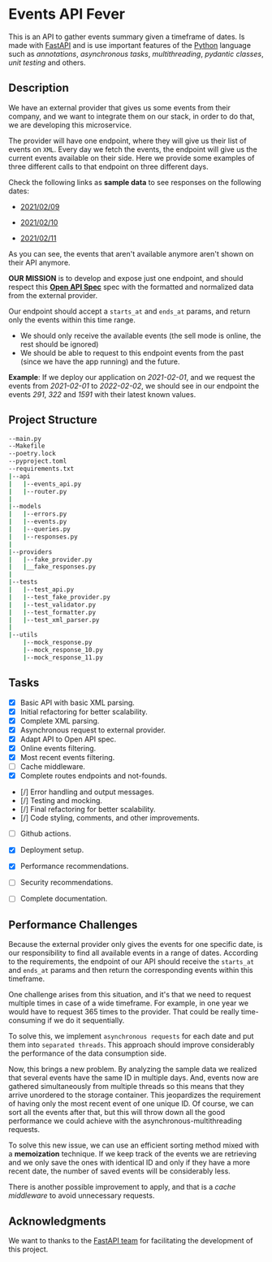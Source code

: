 # **Events API Fever**

This is an API to gather events summary given a timeframe of dates. Is made with [FastAPI](https://fastapi.tiangolo.com/) and is use important features of the [Python](https://www.python.org/) language such as *annotations*, *asynchronous tasks*, *multithreading*, *pydantic classes*, *unit testing* and others.


## Description

We have an external provider that gives us some events from their company, and we want to integrate them on our stack, in order to do that, we are developing this microservice.

The provider will have one endpoint, where they will give us their list of events on `XML`. Every day we fetch the events, the endpoint will give us the current events available on their side. Here we provide some examples of three different calls to that endpoint on three different days.

Check the following links as **sample data**  to see responses on the following dates:

- [2021/02/09](https://gist.githubusercontent.com/miguelgf/fac9761c528befe700be6f94cdccdaa9/raw/80e552779c5c108bf0d076395bc5421784251bc0/response_2021-02-09.xml)

- [2021/02/10](https://gist.githubusercontent.com/miguelgf/38c5a6f6bc7630f9c8fd0a23f4c8327f/raw/203d2d556274369d5f035f079a49a0a45e77b872/response_2021-02-10.xml)

- [2021/02/11](https://gist.githubusercontent.com/miguelgf/37f1bea60e0fa262680e6e5031cfb038/raw/5df981e215949ba04a342acc7a36a18ea1c1310a/response_2021-02-11.xml)


As you can see, the events that aren't available anymore aren't shown on their API anymore.

**OUR MISSION** is to develop and expose just one endpoint, and should respect this [**Open API Spec**](https://app.swaggerhub.com/apis-docs/luis-pintado-feverup/backend-test/1.0.0) spec with the formatted and normalized data from the external provider.

Our endpoint should accept a `starts_at` and `ends_at` params, and return only the events within this time range.
- We should only receive the available events (the sell mode is online, the rest should be ignored)
- We should be able to request to this endpoint events from the past (since we have the app running) and the future. 
  
**Example**: If we deploy our application on *2021-02-01*, and we request the events from *2021-02-01* to *2022-02-02*, we should
see in our endpoint the events *291*, *322* and *1591* with their latest known values. 

## Project Structure

```bash
--main.py
--Makefile
--poetry.lock
--pyproject.toml
--requirements.txt
|--api
|   |--events_api.py
|   |--router.py
|
|--models
|   |--errors.py
|   |--events.py
|   |--queries.py
|   |--responses.py
|
|--providers
|   |--fake_provider.py
|   |__fake_responses.py
|
|--tests
|   |--test_api.py
|   |--test_fake_provider.py
|   |--test_validator.py
|   |--test_formatter.py
|   |--test_xml_parser.py
|
|--utils
    |--mock_response.py
    |--mock_response_10.py
    |--mock_response_11.py
```

## Tasks

- [X] Basic API with basic XML parsing.
- [X] Initial refactoring for better scalability.
- [X] Complete XML parsing.
- [X] Asynchronous request to external provider.
- [X] Adapt API to Open API spec.
- [X] Online events filtering.
- [X] Most recent events filtering.
- [ ] Cache middleware.
- [X] Complete routes endpoints and not-founds.
- [/] Error handling and output messages.
- [/] Testing and mocking.
- [/] Final refactoring for better scalability.
- [/] Code styling, comments, and other improvements.
- [ ] Github actions.
- [X] Deployment setup.
- [X] Performance recommendations.
- [ ] Security recommendations.
- [ ] Complete documentation.


## Performance Challenges

Because the external provider only gives the events for one specific date, is our responsibility to find all available events in a range of dates. According to the requirements, the endpoint of our API should receive the `starts_at` and `ends_at` params and then return the corresponding events within this timeframe.

One challenge arises from this situation, and it's that we need to request multiple times in case of a wide timeframe. For example, in one year we would have to request 365 times to the provider. That could be really time-consuming if we do it sequentially.

To solve this, we implement `asynchronous requests` for each date and put them into `separated threads`. This approach should improve considerably the performance of the data consumption side.

Now, this brings a new problem. By analyzing the sample data we realized that several events have the same ID in multiple days. And, events now are gathered simultaneously from multiple threads so this means that they arrive unordered to the storage container. This jeopardizes the requirement of having only the most recent event of one unique ID. Of course, we can sort all the events after that, but this will throw down all the good performance we could achieve with the asynchronous-multithreading requests.

To solve this new issue, we can use an efficient sorting method mixed with a **memoization** technique. If we keep track of the events we are retrieving and we only save the ones with identical ID and only if they have a more recent date, the number of saved events will be considerably less. 

There is another possible improvement to apply, and that is a *cache middleware* to avoid unnecessary requests.

## Acknowledgments

We want to thanks to the [FastAPI team](https://github.com/tiangolo/fastapi/graphs/contributors) for facilitating the development of this project.
